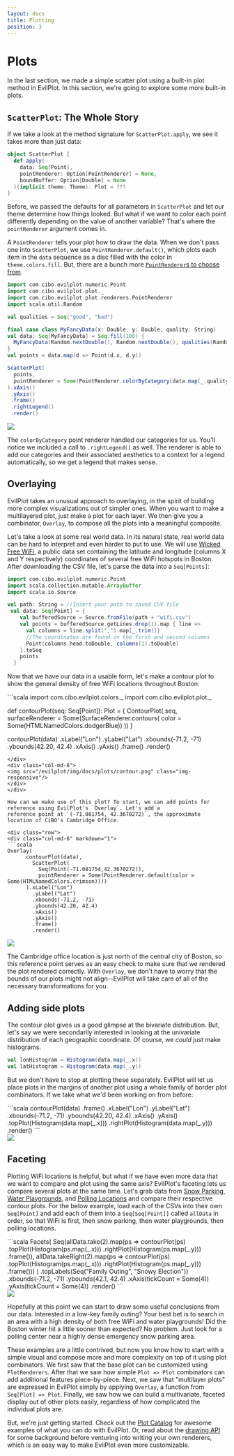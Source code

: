```yaml
---
layout: docs
title: Plotting
position: 3
---
```


# Plots

In the last section, we made a simple scatter plot using a built-in plot method in EvilPlot. In this section, we're
going to explore some more built-in plots.

## `ScatterPlot`: The Whole Story

If we take a look at the method signature for `ScatterPlot.apply`, we see it takes more than just data:
```scala
object ScatterPlot {
  def apply(
    data: Seq[Point],
    pointRenderer: Option[PointRenderer] = None,
    boundBuffer: Option[Double] = None
  )(implicit theme: Theme): Plot = ???
}
```

Before, we passed the defaults for all parameters in `ScatterPlot` and let our theme determine how things looked.
But what if we want to color each point differently depending on the value of another variable? That's where the
`pointRenderer` argument comes in.

A `PointRenderer` tells your plot how to draw the data. When we don't pass one into `ScatterPlot`, we use
`PointRenderer.default()`, which plots each item in the `data` sequence as a disc filled with the color in
`theme.colors.fill`. But, there are a bunch more [`PointRenderer`s to choose from](/evilplot/scaladoc/jvm/com/cibo/evilplot/plot/renderers/PointRenderer$.html).

<div class="row">
<div class="col-md-6" markdown="1">

```scala
import com.cibo.evilplot.numeric.Point
import com.cibo.evilplot.plot._
import com.cibo.evilplot.plot.renderers.PointRenderer
import scala.util.Random

val qualities = Seq("good", "bad")

final case class MyFancyData(x: Double, y: Double, quality: String)
val data: Seq[MyFancyData] = Seq.fill(100) {
  MyFancyData(Random.nextDouble(), Random.nextDouble(), qualities(Random.nextInt(2)))
}
val points = data.map(d => Point(d.x, d.y))

ScatterPlot(
  points,
  pointRenderer = Some(PointRenderer.colorByCategory(data.map(_.quality)))
).xAxis()
 .yAxis()
 .frame()
 .rightLegend()
 .render()
```
</div>
<div class="col-md-6">
  <img src="/evilplot/img/docs/plots/pointrenderer.png" class="img-responsive"/>
</div>
</div>

The `colorByCategory` point renderer handled our categories for us. You'll notice we included a call to `.rightLegend()`
as well. The renderer is able to add our categories and their associated aesthetics to a context for a legend
automatically, so we get a legend that makes sense.

## Overlaying

EvilPlot takes an unusual approach to overlaying, in the spirit of building more complex visualizations out of simpler
ones. When you want to make a multilayered plot, just make a plot for each layer. We then give you a combinator,
`Overlay`, to compose all the plots into a meaningful composite.

Let's take a look at some real world data. In its natural state, real world data can be hard to interpret and even harder
to put to use. We will use <a href="https://data.boston.gov/dataset/wicked-free-wi-fi-locations">Wicked Free WiFi</a>, a
public data set containing the latitude and longitude (columns X and Y respectively) coordinates of several free WiFi
hotspots in Boston. After downloading the CSV file, let's parse the data into a `Seq[Points]`:

```scala
import com.cibo.evilplot.numeric.Point
import scala.collection.mutable.ArrayBuffer
import scala.io.Source

val path: String = //Insert your path to saved CSV file
 val data: Seq[Point] = {
    val bufferedSource = Source.fromFile(path + "wifi.csv")
    val points = bufferedSource.getLines.drop(1).map { line =>
      val columns = line.split(",").map{_.trim()}
      //The coordinates are found in the first and second columns
      Point(columns.head.toDouble, columns(1).toDouble)
    }.toSeq
    points
  }
```

Now that we have our data in a usable form, let's make a contour plot to show the general density of free WiFi locations
throughout Boston:

<div class="row">
<div class="col-md-6" markdown="1">
```scala
import com.cibo.evilplot.colors._
import com.cibo.evilplot.plot._

def contourPlot(seq: Seq[Point]): Plot = {
    ContourPlot(
      seq,
      surfaceRenderer = Some(SurfaceRenderer.contours(
        color = Some(HTMLNamedColors.dodgerBlue))
      ))
}

contourPlot(data)
    .xLabel("Lon")
    .yLabel("Lat")
    .xbounds(-71.2, -71)
    .ybounds(42.20, 42.4)
    .xAxis()
    .yAxis()
    .frame()
    .render()
```
</div>
<div class="col-md-6">
<img src="/evilplot/img/docs/plots/contour.png" class="img-responsive"/>
</div>
</div>

How can we make use of this plot? To start, we can add points for reference using EvilPlot's `Overlay`. Let's add a
reference point at `(-71.081754, 42.3670272)`, the approximate location of CiBO's Cambridge Office.

<div class="row">
<div class="col-md-6" markdown="1">
```scala
Overlay(
      contourPlot(data),
        ScatterPlot(
          Seq(Point(-71.081754,42.3670272)),
          pointRenderer = Some(PointRenderer.default(color = Some(HTMLNamedColors.crimson))))
      ).xLabel("Lon")
        .yLabel("Lat")
        .xbounds(-71.2, -71)
        .ybounds(42.20, 42.4)
        .xAxis()
        .yAxis()
        .frame()
        .render()
```
</div>
<div class="col-md-6">
<img src="/evilplot/img/docs/plots/withinitialpoint.png" class="img-responsive"/>
</div>
</div>

The Cambridge office location is just north of the central city of Boston, so this reference point serves as an easy
check to make sure that we rendered the plot rendered correctly. With `Overlay`, we don't have to worry that the bounds of
our plots might not align--EvilPlot will take care of all of the necessary transformations for you.

## Adding side plots

The contour plot gives us a good glimpse at the bivariate distribution. But, let's say we were secondarily interested in
looking at the univariate distribution of each geographic coordinate. Of course, we _could_ just make histograms.

```scala
val lonHistogram = Histogram(data.map(_.x))
val latHistogram = Histogram(data.map(_.y))
```

But we don't have to stop at plotting these separately. EvilPlot will let us place plots in the margins of another plot
using a whole family of border plot combinators. If we take what we'd been working on from before:

<div class="row">
<div class="col-md-6" markdown="1">
```scala
contourPlot(data)
        .frame()
        .xLabel("Lon")
        .yLabel("Lat")
        .xbounds(-71.2, -71)
        .ybounds(42.20, 42.4)
        .xAxis()
        .yAxis()
        .topPlot(Histogram(data.map(_.x)))
        .rightPlot(Histogram(data.map(_.y)))
        .render()
```
</div>
<div class="col-md-6">
  <img src="/evilplot/img/docs/plots/sideplots.png" class="img-responsive"/>
</div>
</div>

## Faceting

Plotting WiFi locations is helpful, but what if we have even more data that we want to compare and plot using the same
axis? EvilPlot's faceting lets us compare several plots at the same time. Let's grab data from
<a href="https://data.boston.gov/dataset/snow-emergency-parking">Snow Parking</a>,
<a href="https://data.boston.gov/dataset/tot-sprays">Water Playgrounds</a>,
and <a href="https://data.boston.gov/dataset/polling-locations-20171">Polling Locations</a> and compare their respective
contour plots. For the below example, load each of the CSVs into their
own `Seq[Point]` and add each of them into a `Seq[Seq[Point]]` called `allData` in order, so that WiFi is first, then
snow parking, then water playgrounds, then polling locations.


<div class="row">
<div class="col-md-6" markdown="1">
```scala
Facets(
    Seq(allData.take(2).map(ps =>
        contourPlot(ps)
          .topPlot(Histogram(ps.map(_.x)))
          .rightPlot(Histogram(ps.map(_.y)))
          .frame()),
      allData.takeRight(2).map(ps =>
        contourPlot(ps)
        .topPlot(Histogram(ps.map(_.x)))
        .rightPlot(Histogram(ps.map(_.y)))
        .frame()))
  )
    .topLabels(Seq("Family Outing", "Snowy Election"))
    .xbounds(-71.2, -71)
    .ybounds(42.1, 42.4)
    .xAxis(tickCount = Some(4))
    .yAxis(tickCount = Some(4))
    .render()
```
</div>
<div class="col-md-6">
  <img src="/evilplot/img/docs/plots/facetedcontours.png" class="img-responsive"/>
</div>
</div>

Hopefully at this point we can start to draw some useful conclusions from our data. Interested in a low-key family outing?
Your best bet is to search in an area with a high density of both free WiFi and water playgrounds! Did the Boston winter hit a
little sooner than expected? No problem. Just look for a polling center near a highly dense emergency snow parking area.

These examples are a little contrived, but now you know how to start with a simple visual and compose more and more complexity
on top of it using plot combinators. We first saw that the base plot can be customized using `PlotRenderers`. After that
we saw how simple `Plot => Plot` combinators can add additional features piece-by-piece. Next, we saw that
"multilayer plots" are expressed in EvilPlot simply by applying `Overlay`, a function from `Seq[Plot] => Plot`.
Finally, we saw how we can build a multivariate, faceted display out of other plots easily, regardless of how
complicated the individual plots are.

But, we're just getting started. Check out the [Plot Catalog](plot-catalog.html) for awesome examples of what you can do
with EvilPlot. Or, read about the [drawing API](drawing-api.html) for some background before venturing into writing your
own renderers, which is an easy way to make EvilPlot even more customizable.
